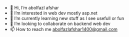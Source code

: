 - 👋 Hi, I’m abolfazl afshar 
- 👀 I’m interested in web dev mostly asp.net 
- 🌱 I’m currently learning new stuff as I see usefull or fun
- 💞️ I’m looking to collaborate on backend web dev
- 📫 How to reach me abolfazlafshar1400@gmail.com

<!---
afshar1400/afshar1400 is a ✨ special ✨ repository because its `README.md` (this file) appears on your GitHub profile.
You can click the Preview link to take a look at your changes.
--->
